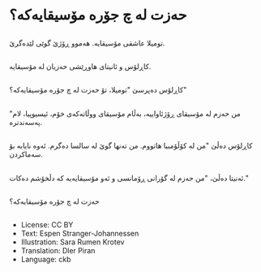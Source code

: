 # حه‌زت له‌ چ جۆره‌ مۆسیقایه‌كه‌؟

##
تومیلا عاشقی مۆسیقایه‌. هه‌موو ڕۆژێ گوێی لێده‌گرێ.

##
كاڕلۆس و ئانیتای هاوڕێشی حه‌زیان له‌ مۆسیقایه‌.

##
كاڕلۆس ده‌پرسێ "تومیلا، تۆ حه‌زت له‌ چ جۆره‌ مۆسیقایه‌كه‌؟"

##
"من حه‌زم له‌ مۆسیقای ڕۆژئاواییه‌، به‌ڵام مۆسیقای ووڵاته‌كه‌ی خۆم، ئیسیوپیا، لام په‌سه‌ندتره‌.

##
كاڕلۆس ده‌ڵێ "من له‌ كۆڵۆمبیا هاتووم. من ته‌نها گوێ له‌ سالسا ده‌گرم. ئه‌وه‌ نایابه‌ بۆ سه‌ماكردن.

##
ئه‌نیتا ده‌ڵێ، "من حه‌زم له‌ گۆرانی ڕۆمانسی و ئه‌و مۆسیقایه‌یه‌ كه‌ دڵخۆشم ده‌كات."

##
حه‌زت له‌ چ جۆره‌ مۆسیقایه‌كه‌؟

##
* License: CC BY
* Text: Espen Stranger-Johannessen
* Illustration: Sara Rumen Krotev
* Translation: Dler Piran
* Language: ckb
